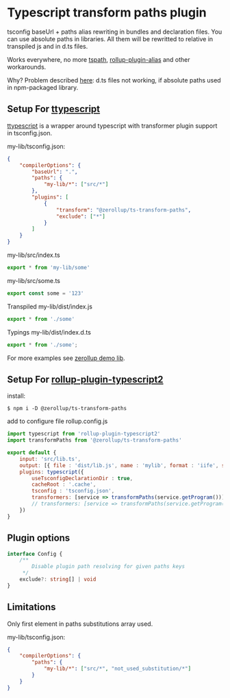 # Typescript transform paths plugin

tsconfig baseUrl + paths alias rewriting in bundles and declaration files. You can use absolute paths in libraries. All them will be rewritted to relative in transpiled js and in d.ts files.

Works everywhere, no more [tspath](https://github.com/duffman/tspath), [rollup-plugin-alias](https://github.com/rollup/rollup-plugin-alias) and other workarounds.

Why? Problem described [here](https://github.com/Microsoft/TypeScript/issues/23701): d.ts files not working, if absolute paths used in npm-packaged library.


## Setup For [ttypescript](https://github.com/cevek/ttypescript)

[ttypescript](https://github.com/cevek/ttypescript) is a wrapper around typescript with transformer plugin support in tsconfig.json.

my-lib/tsconfig.json:

```json
{
    "compilerOptions": {
        "baseUrl": ".",
        "paths": {
            "my-lib/*": ["src/*"]
        },
        "plugins": [
            {
                "transform": "@zerollup/ts-transform-paths",
                "exclude": ["*"]
            }
        ]
    }
}
```

my-lib/src/index.ts
```ts
export * from 'my-lib/some'
```

my-lib/src/some.ts
```ts
export const some = '123'
```

Transpiled my-lib/dist/index.js

```ts
export * from './some'
```

Typings my-lib/dist/index.d.ts

```ts
export * from './some';
```

For more examples see [zerollup demo lib](https://github.com/zerkalica/zerollup-demo/tree/master/packages/lib1).


## Setup For [rollup-plugin-typescript2](https://github.com/ezolenko/rollup-plugin-typescript2)

install:
```shell
$ npm i -D @zerollup/ts-transform-paths
```

add to configure file rollup.config.js
```js
import typescript from 'rollup-plugin-typescript2'
import transformPaths from '@zerollup/ts-transform-paths'

export default {
    input: 'src/lib.ts',
    output: [{ file : 'dist/lib.js', name : 'mylib', format : 'iife', sourcemap : true }],
    plugins: typescript({
        useTsconfigDeclarationDir : true,
        cacheRoot : '.cache',
        tsconfig : 'tsconfig.json',
        transformers: [service => transformPaths(service.getProgram())]
        // transformers: [service => transformPaths(service.getProgram(), { exclude: ['*'] })] // has config
    })
}
```


## Plugin options

```ts
interface Config {
    /**
        Disable plugin path resolving for given paths keys
     */
    exclude?: string[] | void
}
```


## Limitations

Only first element in paths substitutions array used.

my-lib/tsconfig.json:
```json
{
    "compilerOptions": {
        "paths": {
            "my-lib/*": ["src/*", "not_used_substitution/*"]
        }
    }
}
```
